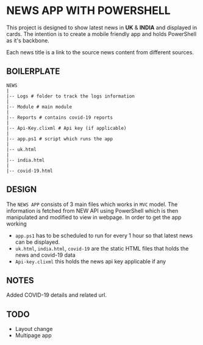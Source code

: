 #  NEWS APP WITH POWERSHELL

This project is designed to show latest news in **UK** & **INDIA** and displayed in cards.
The intention is to create a mobile friendly app and holds PowerShell as it's
backbone.

Each news title is a link to the source news content from different sources.

## BOILERPLATE

    NEWS
    |
    |-- Logs # folder to track the logs information
    |
    |-- Module # main module
    |
    |-- Reports # contains covid-19 reports
    |
    |-- Api-Key.clixml # Api key (if applicable)
    |
    |-- app.ps1 # script which runs the app
    |
    |-- uk.html
    |
    |-- india.html
    |
    |-- covid-19.html

## DESIGN

The `NEWS APP` consists of 3 main files which works in `MVC` model. The information is
fetched from NEW API using PowerShell which is then manipulated and modified to view
in webpage. In order to get the app working

- `app.ps1` has to be scheduled to run for every 1 hour so that latest news can be
displayed.
- `uk.html`, `india.html`, `covid-19` are the static HTML files that holds the news and covid-19 data
- `Api-key.clixml` this holds the news api key applicable if any

## NOTES

Added COVID-19 details and related url.

## TODO

- Layout change
- Multipage app
